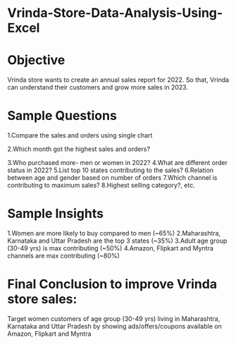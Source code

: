 # Vrinda-Store-Data-Analysis-Using-Excel
# Objective
Vrinda store wants to create an annual sales report for 2022. So that, Vrinda can understand their customers and grow more sales in 2023.



# Sample Questions
1.Compare the sales and orders using single chart

2.Which month got the highest sales and orders?

3.Who purchased more- men or women in 2022?
4.What are different order status in 2022?
5.List top 10 states contributing to the sales?
6.Relation between age and gender based on number of orders
7.Which channel is contributing to maximum sales?
8.Highest selling category?, etc.



# Sample Insights
1.Women are more likely to buy compared to men (~65%)
2.Maharashtra, Karnataka and Uttar Pradesh are the top 3 states (~35%)
3.Adult age group (30-49 yrs) is max contributing (~50%)
4.Amazon, Flipkart and Myntra channels are max contributing (~80%)


# Final Conclusion to improve Vrinda store sales:
Target women customers of age group (30-49 yrs) living in Maharashtra, Karnataka and Uttar Pradesh by showing ads/offers/coupons available on Amazon, Flipkart and Myntra
